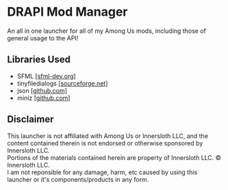 # DRAPI Mod Manager
An all in one launcher for all of my Among Us mods, including those of general usage to the API!

## Libraries Used
- SFML [[sfml-dev.org]](https://www.sfml-dev.org/)<br>
- tinyfiledialogs [[sourceforge.net]](https://sourceforge.net/projects/tinyfiledialogs/)
- json [[github.com]](https://github.com/nlohmann/json)
- miniz [[github.com]](https://github.com/richgel999/miniz)

## Disclaimer
This launcher is not affiliated with Among Us or Innersloth LLC, and the content contained therein is not endorsed or otherwise sponsored by Innersloth LLC.<br>
Portions of the materials contained herein are property of Innersloth LLC. © Innersloth LLC.<br>
I am not reponsible for any damage, harm, etc caused by using this launcher or it's components/products in any form.